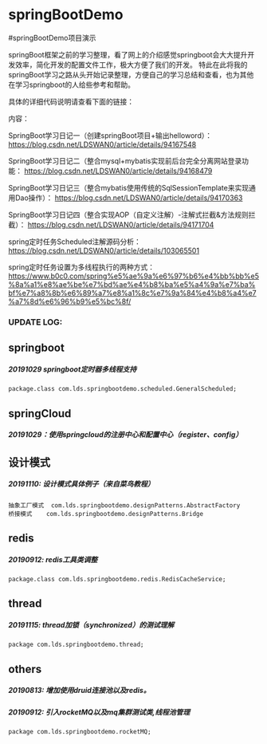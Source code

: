 # springBootDemo
#springBootDemo项目演示

springBoot框架之前的学习整理，看了网上的介绍感觉springboot会大大提升开发效率，简化开发的配置文件工作，极大方便了我们的开发。
特此在此将我的springBoot学习之路从头开始记录整理，方便自己的学习总结和查看，也为其他在学习springboot的人给些参考和帮助。


具体的详细代码说明请查看下面的链接：



内容：

SpringBoot学习日记一（创建springBoot项目+输出helloword）：
https://blog.csdn.net/LDSWAN0/article/details/94167548

SpringBoot学习日记二（整合mysql+mybatis实现前后台完全分离网站登录功能：
https://blog.csdn.net/LDSWAN0/article/details/94168479

SpringBoot学习日记三（整合mybatis使用传统的SqlSessionTemplate来实现通用Dao操作）：
https://blog.csdn.net/LDSWAN0/article/details/94170363

SpringBoot学习日记四（整合实现AOP（自定义注解）-注解式拦截&方法规则拦截）：
https://blog.csdn.net/LDSWAN0/article/details/94171704

spring定时任务Scheduled注解源码分析：
https://blog.csdn.net/LDSWAN0/article/details/103065501

spring定时任务设置为多线程执行的两种方式：
https://www.b0c0.com/spring%e5%ae%9a%e6%97%b6%e4%bb%bb%e5%8a%a1%e8%ae%be%e7%bd%ae%e4%b8%ba%e5%a4%9a%e7%ba%bf%e7%a8%8b%e6%89%a7%e8%a1%8c%e7%9a%84%e4%b8%a4%e7%a7%8d%e6%96%b9%e5%bc%8f/

### UPDATE LOG:

## springboot

##### 20191029 springboot定时器多线程支持
    package.class com.lds.springbootdemo.scheduled.GeneralScheduled;

## springCloud 

##### 20191029：使用springcloud的注册中心和配置中心（register、config）

## 设计模式

##### 20191110: 设计模式具体例子（来自菜鸟教程）
    抽象工厂模式  com.lds.springbootdemo.designPatterns.AbstractFactory
    桥接模式    com.lds.springbootdemo.designPatterns.Bridge

## redis

##### 20190912: redis工具类调整
    package.class com.lds.springbootdemo.redis.RedisCacheService;

## thread

##### 20191115: thread加锁（synchronized）的测试理解 
    package com.lds.springbootdemo.thread;

## others

##### 20190813: 增加使用druid连接池以及redis。
##### 20190912: 引入rocketMQ以及mq集群测试类,线程池管理
    package com.lds.springbootdemo.rocketMQ;